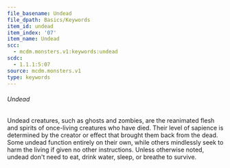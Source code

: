 ```yaml
---
file_basename: Undead
file_dpath: Basics/Keywords
item_id: undead
item_index: '07'
item_name: Undead
scc:
  - mcdm.monsters.v1:keywords:undead
scdc:
  - 1.1.1:5:07
source: mcdm.monsters.v1
type: keywords
---
```


###### Undead

Undead creatures, such as ghosts and zombies, are the reanimated flesh and spirits of once-living creatures who have died. Their level of sapience is determined by the creator or effect that brought them back from the dead. Some undead function entirely on their own, while others mindlessly seek to harm the living if given no other instructions. Unless otherwise noted, undead don't need to eat, drink water, sleep, or breathe to survive.
